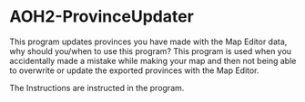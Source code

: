 # AOH2-ProvinceUpdater
This program updates provinces you have made with the Map Editor data, why should you/when to use this program? This program is used when you accidentally made a mistake while making your map and then not being able to overwrite or update the exported provinces with the Map Editor.

The Instructions are instructed in the program.
